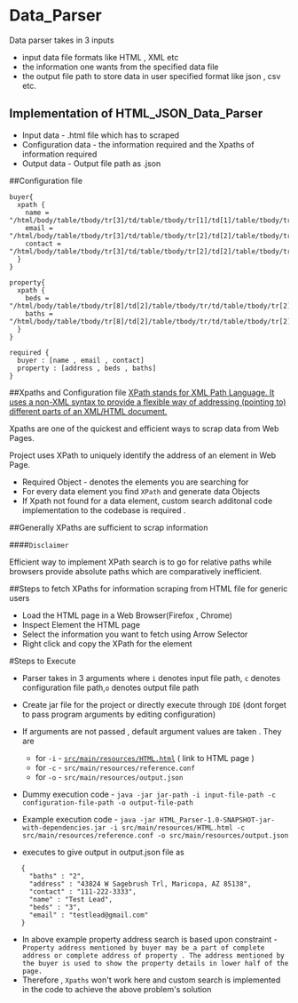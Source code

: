 # Data_Parser
Data parser takes in 3 inputs
* input data file formats like HTML , XML etc
* the information one wants from the specified data file 
* the output file path to store data in user specified format like json , csv etc.

## Implementation of HTML_JSON_Data_Parser
* Input data - .html file which has to scraped
* Configuration data - the information required and the Xpaths of information required
* Output data - Output file path as .json

##Configuration file
```
buyer{
  xpath {
    name = "/html/body/table/tbody/tr[3]/td/table/tbody/tr[1]/td[1]/table/tbody/tr[8]/td[2]/font/strong"
    email = "/html/body/table/tbody/tr[3]/td/table/tbody/tr[2]/td[2]/table/tbody/tr[4]/td/font/a"
    contact = "/html/body/table/tbody/tr[3]/td/table/tbody/tr[2]/td[2]/table/tbody/tr[3]/td/font/a"
  }
}

property{
  xpath {
    beds = "/html/body/table/tbody/tr[8]/td[2]/table/tbody/tr/td/table/tbody/tr[2]/td/font[3]/strong[1]"
    baths = "/html/body/table/tbody/tr[8]/td[2]/table/tbody/tr/td/table/tbody/tr[2]/td/font[3]/strong[2]"
  }
}

required {
  buyer : [name , email , contact]
  property : [address , beds , baths]
}
```

##Xpaths and Configuration file
[XPath stands for XML Path Language. It uses a non-XML syntax to provide a flexible way of addressing (pointing to) different parts of an XML/HTML document.](https://developer.mozilla.org/en-US/docs/Web/XPath)

Xpaths are one of the quickest and efficient ways to scrap data from Web Pages.

Project uses XPath to uniquely identify the address of an element in Web Page.
* Required Object - denotes the elements you are searching for 
* For every data element you find ```XPath``` and generate data Objects
* If Xpath not found for a data element, custom search additonal code implementation to the codebase is required .

##Generally XPaths are sufficient to scrap information

####```Disclaimer```

Efficient way to implement XPath search is to go for relative paths while browsers provide absolute paths which are comparatively inefficient.

##Steps to fetch XPaths for information scraping from HTML file for generic users 
* Load the HTML page in a Web Browser(Firefox , Chrome)
* Inspect Element the HTML page
* Select the information you want to fetch using Arrow Selector 
* Right click and copy the XPath for the element

#Steps to Execute
* Parser takes in 3 arguments where ```i``` denotes input file path, ```c``` denotes configuration file path,```o``` denotes output file path


    
* Create jar file for the project or directly execute through ```IDE``` (dont forget to pass program arguments by editing configuration)
* If arguments are not passed , default argument values are taken . They are

  * for ```-i``` - [```src/main/resources/HTML.html```](https://drive.google.com/file/d/1eJUXg-fQ6oQEBTn2eVor1InRH-lS6nW-/view?usp=sharing) ( link to HTML page )
  * for ```-c``` - ```src/main/resources/reference.conf```
  * for ```-o``` - ```src/main/resources/output.json```
  
* Dummy execution code -     ``` java -jar jar-path -i input-file-path -c configuration-file-path -o output-file-path ```
* Example execution code -   ``` java -jar HTML_Parser-1.0-SNAPSHOT-jar-with-dependencies.jar -i src/main/resources/HTML.html -c src/main/resources/reference.conf -o src/main/resources/output.json ```
* executes to give output in output.json file as
```
   {
     "baths" : "2",
     "address" : "43824 W Sagebrush Trl, Maricopa, AZ 85138",
     "contact" : "111-222-3333",
     "name" : "Test Lead",
     "beds" : "3",
     "email" : "testlead@gmail.com"
   }
```
* In above example property address search is based upon constraint - ``` Property address mentioned by buyer may be a part of complete address or complete address of property . The address mentioned by the buyer is used to show the property details in lower half of the page.```
* Therefore , ```Xpaths``` won't work here and custom search is implemented in the code to achieve the above problem's solution


